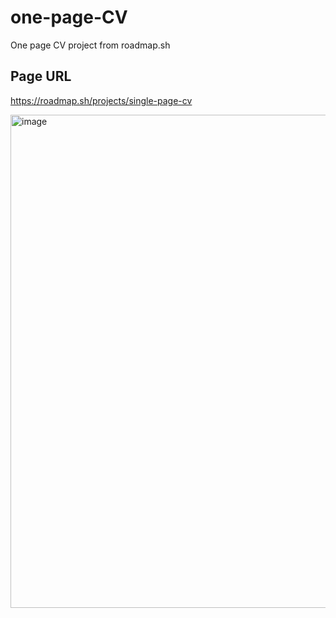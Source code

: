 # one-page-CV
One page CV project from roadmap.sh

## Page URL
https://roadmap.sh/projects/single-page-cv

<img width="882" height="789" alt="image" src="https://github.com/user-attachments/assets/d26ab84b-6000-485f-a962-5b338d8d253b" />
